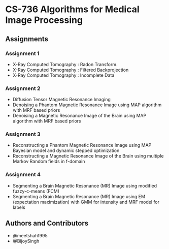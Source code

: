 # CS-736 Algorithms for Medical Image Processing

## Assignments

### Assignment 1

* X-Ray Computed Tomography : Radon Transform.
* X-Ray Computed Tomography : Filtered Backprojection
* X-Ray Computed Tomography : Incomplete Data

### Assignment 2

* Diffusion Tensor Magnetic Resonance Imaging
* Denoising a Phantom Magnetic Resonance Image using MAP algorithm with MRF based priors
* Denoising a Magnetic Resonance Image of the Brain using MAP algorithm with MRF based priors

### Assignment 3

* Reconstructing a Phantom Magnetic Resonance Image using MAP Bayesian model and dynamic stepped optimization
* Reconstructing a Magnetic Resonance Image of the Brain using multiple Markov Random fields in f-domain

### Assignment 4

* Segmenting a Brain Magnetic Resonance (MR) Image using modified fuzzy-c-means (FCM)
* Segmenting a Brain Magnetic Resonance (MR) Image using EM (expectation maximization) with GMM for intensity and MRF model for labels

## Authors and Contributors

* @meetshah1995
* @BijoySingh
